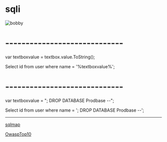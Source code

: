 # sqli
![bobby](http://daddytypes.com/archive/xkcd_bobby_tables.jpg)

# -----------------------------

var textboxvalue = textbox.value.ToString();

Select id from user where name = '%textboxvalue%';

# -----------------------------

var textboxvalue = "; DROP DATABASE Prodbase --";

Select id from user where name = '; DROP DATABASE Prodbase --';

-----------------------------
[sqlmap](http://sqlmap.org/)

[OwaspTop10](https://www.owasp.org/index.php/Main_Page)
